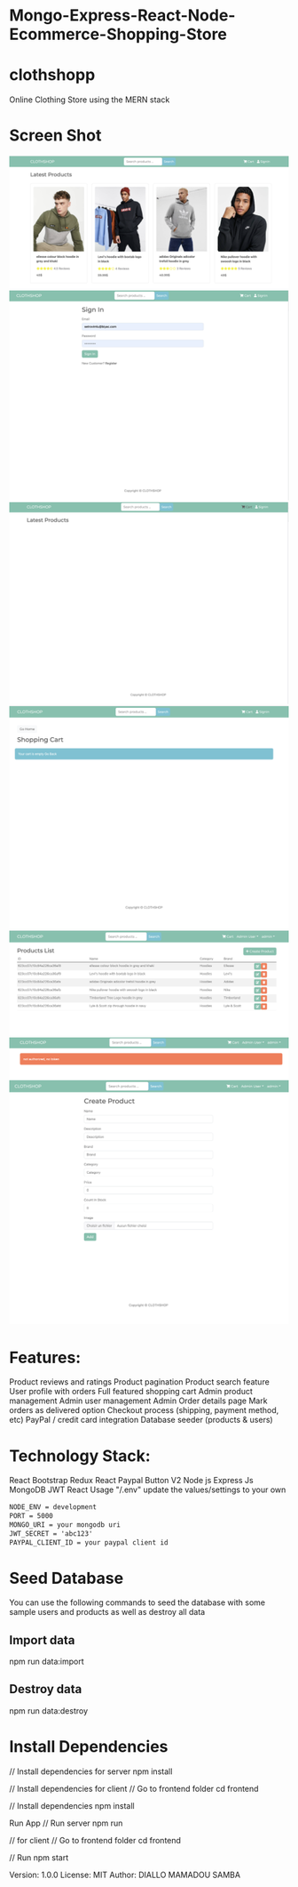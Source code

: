 # Mongo-Express-React-Node-Ecommerce-Shopping-Store

# clothshopp

Online Clothing Store using the MERN stack


# Screen Shot
 ![screenshot](0.png)
 ![screenshot](1.png)
 ![screenshot](2.png)
 ![screenshot](3.png)
 ![screenshot](4.png)
 ![screenshot](5.png)
 ![screenshot](6.png)

# Features:

Product reviews and ratings
Product pagination
Product search feature
User profile with orders
Full featured shopping cart
Admin product management
Admin user management
Admin Order details page
Mark orders as delivered option
Checkout process (shipping, payment method, etc)
PayPal / credit card integration
Database seeder (products & users)
# Technology Stack:
React Bootstrap
Redux
React Paypal Button V2
Node js
Express Js
MongoDB
JWT
React
Usage
"/.env" update the values/settings to your own

    NODE_ENV = development
    PORT = 5000
    MONGO_URI = your mongodb uri
    JWT_SECRET = 'abc123'
    PAYPAL_CLIENT_ID = your paypal client id
# Seed Database
You can use the following commands to seed the database with some sample users and products as well as destroy all data
## Import data
npm run data:import
## Destroy data
npm run data:destroy

# Install Dependencies
// Install dependencies for server
npm install

// Install dependencies for client
// Go to frontend folder
cd frontend

// Install dependencies
npm install

Run App
// Run server
npm run

// for client
// Go to frontend folder
cd frontend

// Run
npm start

Version: 1.0.0
License: MIT
Author: DIALLO MAMADOU SAMBA
